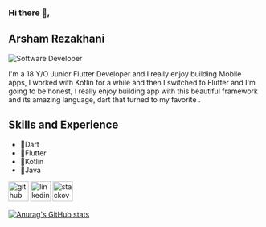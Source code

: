 ### Hi there 👋,

## Arsham Rezakhani

![Software Developer](https://media.istockphoto.com/id/1470350413/vector/software-developer-working-with-computers.jpg?s=612x612&w=0&k=20&c=rMDiFqhfe3PUzikjGeCuSl-x4YlXFCcnM_psO4MlOU0=)

I'm a 18 Y/O Junior Flutter Developer and I really enjoy building Mobile apps, I worked with Kotlin for a while and then I switched to Flutter and I'm going to be honest, I really enjoy building app with this beautiful framework and its amazing language, dart that turned to my favorite .

## Skills and Experience 
* 🎯Dart 
* 🍃Flutter 
* 📱Kotlin
* 👑Java



[<img src='https://cdn.jsdelivr.net/npm/simple-icons@3.0.1/icons/github.svg' alt='github' height='40'>](https://github.com/Arshxm)  [<img src='https://cdn.jsdelivr.net/npm/simple-icons@3.0.1/icons/linkedin.svg' alt='linkedin' height='40'>](https://www.linkedin.com/in/arsham-rezakhani/)  [<img src='https://cdn.jsdelivr.net/npm/simple-icons@3.0.1/icons/stackoverflow.svg' alt='stackoverflow' height='40'>](https://stackoverflow.com/users/18367582)  


[![Anurag's GitHub stats](https://github-readme-stats.vercel.app/api?username=Arshxm)](https://github.com/anuraghazra/github-readme-stats)


